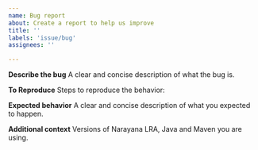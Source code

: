 ```yaml
---
name: Bug report
about: Create a report to help us improve
title: ''
labels: 'issue/bug'
assignees: ''

---
```


**Describe the bug**
A clear and concise description of what the bug is.

**To Reproduce**
Steps to reproduce the behavior:

**Expected behavior**
A clear and concise description of what you expected to happen.

**Additional context**
Versions of Narayana LRA, Java and Maven you are using.
